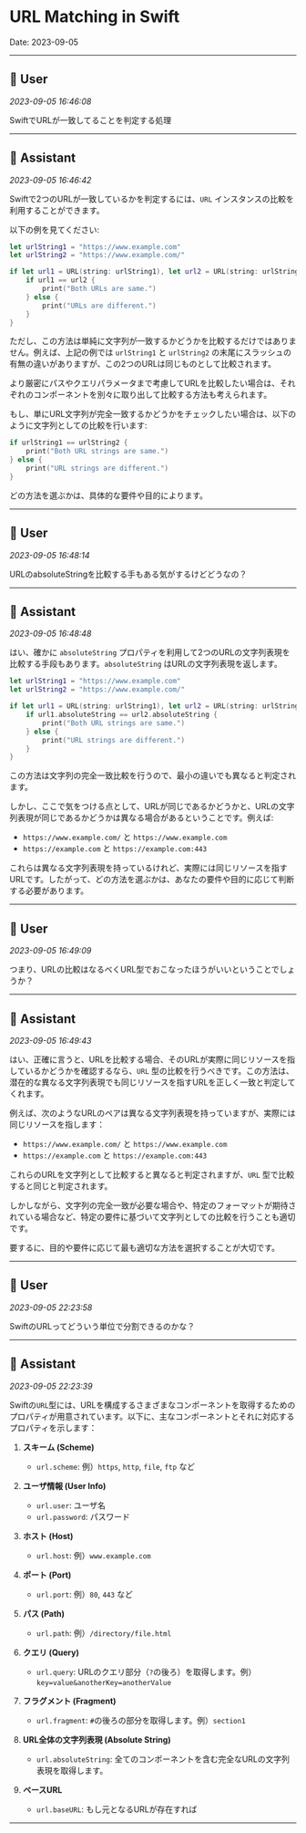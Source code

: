# URL Matching in Swift

Date: 2023-09-05

---

## 👤 User
*2023-09-05 16:46:08*

SwiftでURLが一致してることを判定する処理

---

## 🤖 Assistant
*2023-09-05 16:46:42*

Swiftで2つのURLが一致しているかを判定するには、`URL` インスタンスの比較を利用することができます。

以下の例を見てください:

```swift
let urlString1 = "https://www.example.com"
let urlString2 = "https://www.example.com/"

if let url1 = URL(string: urlString1), let url2 = URL(string: urlString2) {
    if url1 == url2 {
        print("Both URLs are same.")
    } else {
        print("URLs are different.")
    }
}
```

ただし、この方法は単純に文字列が一致するかどうかを比較するだけではありません。例えば、上記の例では `urlString1` と `urlString2` の末尾にスラッシュの有無の違いがありますが、この2つのURLは同じものとして比較されます。

より厳密にパスやクエリパラメータまで考慮してURLを比較したい場合は、それぞれのコンポーネントを別々に取り出して比較する方法も考えられます。

もし、単にURL文字列が完全一致するかどうかをチェックしたい場合は、以下のように文字列としての比較を行います:

```swift
if urlString1 == urlString2 {
    print("Both URL strings are same.")
} else {
    print("URL strings are different.")
}
```

どの方法を選ぶかは、具体的な要件や目的によります。

---

## 👤 User
*2023-09-05 16:48:14*

URLのabsoluteStringを比較する手もある気がするけどどうなの？

---

## 🤖 Assistant
*2023-09-05 16:48:48*

はい、確かに `absoluteString` プロパティを利用して2つのURLの文字列表現を比較する手段もあります。`absoluteString` はURLの文字列表現を返します。

```swift
let urlString1 = "https://www.example.com"
let urlString2 = "https://www.example.com/"

if let url1 = URL(string: urlString1), let url2 = URL(string: urlString2) {
    if url1.absoluteString == url2.absoluteString {
        print("Both URL strings are same.")
    } else {
        print("URL strings are different.")
    }
}
```

この方法は文字列の完全一致比較を行うので、最小の違いでも異なると判定されます。

しかし、ここで気をつける点として、URLが同じであるかどうかと、URLの文字列表現が同じであるかどうかは異なる場合があるということです。例えば:

- `https://www.example.com/` と `https://www.example.com`
- `https://example.com` と `https://example.com:443`

これらは異なる文字列表現を持っているけれど、実際には同じリソースを指すURLです。したがって、どの方法を選ぶかは、あなたの要件や目的に応じて判断する必要があります。

---

## 👤 User
*2023-09-05 16:49:09*

つまり、URLの比較はなるべくURL型でおこなったほうがいいということでしょうか？

---

## 🤖 Assistant
*2023-09-05 16:49:43*

はい、正確に言うと、URLを比較する場合、そのURLが実際に同じリソースを指しているかどうかを確認するなら、`URL` 型の比較を行うべきです。この方法は、潜在的な異なる文字列表現でも同じリソースを指すURLを正しく一致と判定してくれます。

例えば、次のようなURLのペアは異なる文字列表現を持っていますが、実際には同じリソースを指します：

- `https://www.example.com/` と `https://www.example.com`
- `https://example.com` と `https://example.com:443`

これらのURLを文字列として比較すると異なると判定されますが、`URL` 型で比較すると同じと判定されます。

しかしながら、文字列の完全一致が必要な場合や、特定のフォーマットが期待されている場合など、特定の要件に基づいて文字列としての比較を行うことも適切です。

要するに、目的や要件に応じて最も適切な方法を選択することが大切です。

---

## 👤 User
*2023-09-05 22:23:58*

SwiftのURLってどういう単位で分割できるのかな？

---

## 🤖 Assistant
*2023-09-05 22:23:39*

Swiftの`URL`型には、URLを構成するさまざまなコンポーネントを取得するためのプロパティが用意されています。以下に、主なコンポーネントとそれに対応するプロパティを示します：

1. **スキーム (Scheme)**
   - `url.scheme`: 例）`https`, `http`, `file`, `ftp` など

2. **ユーザ情報 (User Info)**
   - `url.user`: ユーザ名
   - `url.password`: パスワード

3. **ホスト (Host)**
   - `url.host`: 例）`www.example.com`

4. **ポート (Port)**
   - `url.port`: 例）`80`, `443` など

5. **パス (Path)**
   - `url.path`: 例）`/directory/file.html`

6. **クエリ (Query)**
   - `url.query`: URLのクエリ部分（`?`の後ろ）を取得します。例）`key=value&anotherKey=anotherValue`

7. **フラグメント (Fragment)**
   - `url.fragment`: `#`の後ろの部分を取得します。例）`section1`

8. **URL全体の文字列表現 (Absolute String)**
   - `url.absoluteString`: 全てのコンポーネントを含む完全なURLの文字列表現を取得します。

9. **ベースURL**
   - `url.baseURL`: もし元となるURLが存在すれば

---
